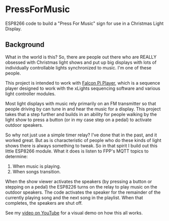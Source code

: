 # PressForMusic

ESP8266 code to build a "Press For Music" sign for use in a Christmas Light Display.

## Background

What in the world is this?  So, there are people out there who are REALLY obsessed with Christmas light shows and put up big displays with lots of individually controllable lights synchronized to music.  I'm one of these people.

This project is intended to work with [Falcon Pi Player](https://github.com/FalconChristmas/fpp), which is a sequence player designed to work with the xLights sequencing software and various light controller modules.  

Most light displays with music rely primarily on an FM transmitter so that people driving by can tune in and hear the music for a display.  This project takes that a step further and builds in an ability for people walking by the light show to press a button (or in my case step on a pedal) to activate outdoor speakers.

So why not just use a simple timer relay?  I've done that in the past, and it worked great.  But as is characteristic of people who do these kinds of light shows there is always something to tweak.  So in that spirit I build out this little ESP8266 module.  What it does is listen to FPP's MQTT topics to determine:
1. When music is playing.
2. When songs transition.

When the show viewer activates the speakers (by pressing a button or stepping on a pedal) the ESP8226 turns on the relay to play music on the outdoor speakers.  The code activates the speaker for the remainder of the currently playing song and the next song in the playlist.  When that completes, the speakers are shut off.

See my [video on YouTube](https://youtu.be/F76B2gxWJc4) for a visual demo on how this all works.


